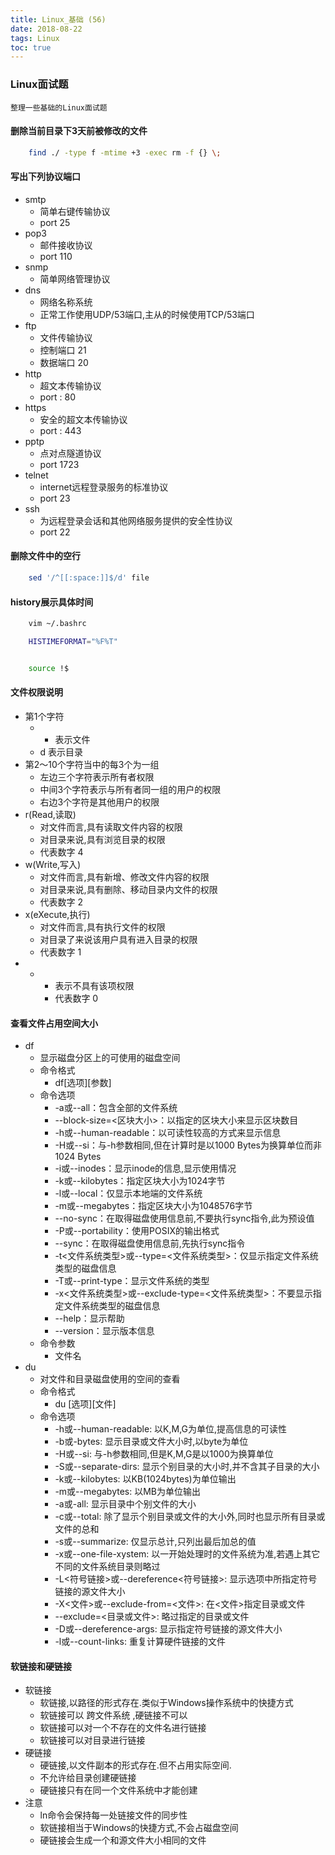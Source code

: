 ```yaml
---
title: Linux_基础 (56)
date: 2018-08-22
tags: Linux
toc: true
---
```


### Linux面试题
    整理一些基础的Linux面试题

<!-- more -->

#### 删除当前目录下3天前被修改的文件
```bash
    find ./ -type f -mtime +3 -exec rm -f {} \;
```

#### 写出下列协议端口
- smtp
    * 简单右键传输协议
    * port 25
- pop3
    * 邮件接收协议
    * port 110
- snmp
    * 简单网络管理协议
- dns
    * 网络名称系统
    * 正常工作使用UDP/53端口,主从的时候使用TCP/53端口
- ftp
    * 文件传输协议
    * 控制端口 21
    * 数据端口 20
- http
    * 超文本传输协议
    * port : 80
- https
    * 安全的超文本传输协议
    * port : 443
- pptp
    * 点对点隧道协议
    * port 1723
- telnet
    * internet远程登录服务的标准协议
    * port 23
- ssh
    * 为远程登录会话和其他网络服务提供的安全性协议
    * port 22

#### 删除文件中的空行
```bash
    sed '/^[[:space:]]$/d' file
```

#### history展示具体时间
```bash
    vim ~/.bashrc

    HISTIMEFORMAT="%F%T"


    source !$
```

#### 文件权限说明
- 第1个字符
    * - 表示文件
    * d 表示目录
- 第2～10个字符当中的每3个为一组
    * 左边三个字符表示所有者权限
    * 中间3个字符表示与所有者同一组的用户的权限
    * 右边3个字符是其他用户的权限
- r(Read,读取)
    * 对文件而言,具有读取文件内容的权限
    * 对目录来说,具有浏览目录的权限
    * 代表数字 4
- w(Write,写入)
    * 对文件而言,具有新增、修改文件内容的权限
    * 对目录来说,具有删除、移动目录内文件的权限
    * 代表数字 2
- x(eXecute,执行)
    * 对文件而言,具有执行文件的权限
    * 对目录了来说该用户具有进入目录的权限
    * 代表数字 1
- -
    * 表示不具有该项权限
    * 代表数字 0

#### 查看文件占用空间大小
- df
    * 显示磁盘分区上的可使用的磁盘空间
    * 命令格式
        * df[选项][参数]
    * 命令选项
        * -a或--all：包含全部的文件系统
        * --block-size=<区块大小>：以指定的区块大小来显示区块数目
        * -h或--human-readable：以可读性较高的方式来显示信息
        * -H或--si：与-h参数相同,但在计算时是以1000 Bytes为换算单位而非1024 Bytes
        * -i或--inodes：显示inode的信息,显示使用情况
        * -k或--kilobytes：指定区块大小为1024字节
        * -l或--local：仅显示本地端的文件系统
        * -m或--megabytes：指定区块大小为1048576字节
        * --no-sync：在取得磁盘使用信息前,不要执行sync指令,此为预设值
        * -P或--portability：使用POSIX的输出格式
        * --sync：在取得磁盘使用信息前,先执行sync指令
        * -t<文件系统类型>或--type=<文件系统类型>：仅显示指定文件系统类型的磁盘信息
        * -T或--print-type：显示文件系统的类型
        * -x<文件系统类型>或--exclude-type=<文件系统类型>：不要显示指定文件系统类型的磁盘信息
        * --help：显示帮助
        * --version：显示版本信息
    * 命令参数
        * 文件名
- du
    * 对文件和目录磁盘使用的空间的查看
    * 命令格式
        * du [选项][文件]
    * 命令选项
        * -h或--human-readable: 以K,M,G为单位,提高信息的可读性
        * -b或-bytes: 显示目录或文件大小时,以byte为单位
        * -H或--si: 与-h参数相同,但是K,M,G是以1000为换算单位
        * -S或--separate-dirs: 显示个别目录的大小时,并不含其子目录的大小
        * -k或--kilobytes: 以KB(1024bytes)为单位输出
        * -m或--megabytes: 以MB为单位输出
        * -a或-all: 显示目录中个别文件的大小
        * -c或--total: 除了显示个别目录或文件的大小外,同时也显示所有目录或文件的总和
        * -s或--summarize: 仅显示总计,只列出最后加总的值
        * -x或--one-file-xystem: 以一开始处理时的文件系统为准,若遇上其它不同的文件系统目录则略过
        * -L<符号链接>或--dereference<符号链接>: 显示选项中所指定符号链接的源文件大小
        * -X<文件>或--exclude-from=<文件>: 在<文件>指定目录或文件
        * --exclude=<目录或文件>: 略过指定的目录或文件
        * -D或--dereference-args: 显示指定符号链接的源文件大小
        * -l或--count-links: 重复计算硬件链接的文件

#### 软链接和硬链接
- 软链接
    * 软链接,以路径的形式存在.类似于Windows操作系统中的快捷方式
    * 软链接可以 跨文件系统 ,硬链接不可以
    * 软链接可以对一个不存在的文件名进行链接
    * 软链接可以对目录进行链接
- 硬链接
    * 硬链接,以文件副本的形式存在.但不占用实际空间.
    * 不允许给目录创建硬链接
    * 硬链接只有在同一个文件系统中才能创建
- 注意
    * ln命令会保持每一处链接文件的同步性
    * 软链接相当于Windows的快捷方式,不会占磁盘空间
    * 硬链接会生成一个和源文件大小相同的文件
